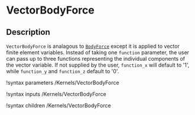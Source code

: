 # VectorBodyForce

## Description

`VectorBodyForce` is analagous to [`BodyForce`](/BodyForce.md)
except it is applied to vector finite element variables. Instead of taking one
`function` parameter, the user can pass up to three functions representing the
individual components of the vector variable. If not supplied by the user,
`function_x` will default to '1', while `function_y` and `function_z` default to '0'.

!syntax parameters /Kernels/VectorBodyForce

!syntax inputs /Kernels/VectorBodyForce

!syntax children /Kernels/VectorBodyForce
